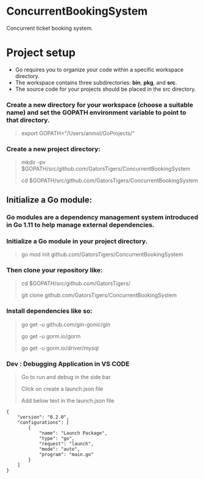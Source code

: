 # ConcurrentBookingSystem
Concurrent ticket booking system.

# Project setup
* Go requires you to organize your code within a specific workspace directory.
* The workspace contains three subdirectories: **bin**, **pkg**, and **src**.
* The source code for your projects should be placed in the src directory.


### Create a new directory for your workspace (choose a suitable name) and set the GOPATH environment variable to point to that directory.
> export GOPATH="/Users/anmol/GoProjects/"

### Create a new project directory:
> mkdir -pv $GOPATH/src/github.com/GatorsTigers/ConcurrentBookingSystem
> 
> cd $GOPATH/src/github.com/GatorsTigers/ConcurrentBookingSystem

## Initialize a Go module:
### Go modules are a dependency management system introduced in Go 1.11 to help manage external dependencies.
### Initialize a Go module in your project directory.

> go mod init github.com/GatorsTigers/ConcurrentBookingSystem

### Then clone your repository like:
> cd $GOPATH/src/github.com/GatorsTigers/
> 
> git clone github.com/GatorsTigers/ConcurrentBookingSystem

### Install dependencies like so:
> go get -u github.com/gin-gonic/gin
> 
> go get -u gorm.io/gorm
> 
> go get -u gorm.io/driver/mysql

### Dev : Debugging Application in VS CODE
> Go to run and debug in the side bar
> 
> Click on create a launch.json file
> 
> Add below text in the launch.json file
```
{
    "version": "0.2.0",
    "configurations": [
        {
            "name": "Launch Package",
            "type": "go",
            "request": "launch",
            "mode": "auto",
            "program": "main.go"
        } 
    ]
}
```

